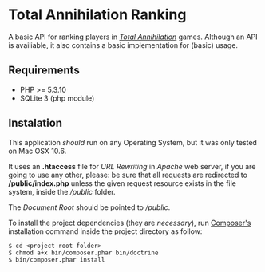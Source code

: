 Total Annihilation Ranking
==========================

A basic API for ranking players in [*Total Annihilation*](http://tauniverse.com) games.
Although an API is availiable, it also contains a basic implementation for (basic) usage.

Requirements
------------

* PHP >= 5.3.10
* SQLite 3 (php module)

Instalation
-----------

This application *should* run on any Operating System, but it was only tested
on Mac OSX 10.6.

It uses an **.htaccess** file for *URL Rewriting* in *Apache* web server, if
you are going to use any other, please: be sure that all requests are redirected
to **/public/index.php** unless the given request resource exists in the file
system, inside the */public* folder.

The *Document Root* should be pointed to */public*.

To install the project dependencies (they are *necessary*), run 
[Composer's](http://getcomposer.org) installation command inside the project
directory as follow:

    $ cd <project root folder>
    $ chmod a+x bin/composer.phar bin/doctrine
    $ bin/composer.phar install
